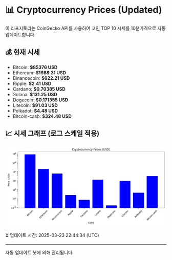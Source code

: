 
# 📊 Cryptocurrency Prices (Updated)

이 리포지토리는 CoinGecko API를 사용하여 코인 TOP 10 시세를 10분가격으로 자동 업데이트합니다.

## 💰 현재 시세
- Bitcoin: **$85376 USD**
- Ethereum: **$1988.31 USD**
- Binancecoin: **$622.21 USD**
- Ripple: **$2.41 USD**
- Cardano: **$0.70385 USD**
- Solana: **$131.25 USD**
- Dogecoin: **$0.171355 USD**
- Litecoin: **$91.03 USD**
- Polkadot: **$4.48 USD**
- Bitcoin-cash: **$324.48 USD**

## 📈 시세 그래프 (로그 스케일 적용)
![Crypto Prices](crypto_prices.png)

⏳ 업데이트 시간: 2025-03-23 22:44:34 (UTC)

---
자동 업데이트 봇에 의해 관리됩니다.
